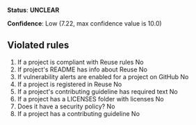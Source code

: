 **Status**: **UNCLEAR**

**Confidence**: Low (7.22, max confidence value is 10.0)

## Violated rules

1.  If a project is compliant with Reuse rules No
1.  If project's README has info about Reuse No
1.  If vulnerability alerts are enabled for a project on GitHub No
1.  If a project is registered in Reuse No
1.  If a project's contributing guideline has required text No
1.  If a project has a LICENSES folder with licenses No
1.  Does it have a security policy? No
1.  If a project has a contributing guideline No
